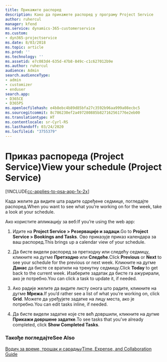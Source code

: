 ```yaml
---
title: Прикажите распоред
description: Како да прикажете распоред у програму Project Service
author: ruhercul
manager: kfend
ms.service: dynamics-365-customerservice
ms.custom:
- dyn365-projectservice
ms.date: 8/03/2018
ms.topic: article
ms.prod: ''
ms.technology: ''
ms.assetid: e7c083d4-635d-47b8-849c-c1c627012b9e
ms.author: ruhercul
audience: Admin
search.audienceType:
- admin
- customizer
- enduser
search.app:
- D365CE
- D365PS
ms.openlocfilehash: e4b8ebc4b89d85bfa27c3592b96aa999a08ecbc5
ms.sourcegitcommit: 8c786230ef2a497280885b827162561776e2eb00
ms.translationtype: HT
ms.contentlocale: sr-Cyrl-RS
ms.lasthandoff: 03/24/2020
ms.locfileid: "3755379"
---
```

# <a name="view-your-schedule-project-service"></a><span data-ttu-id="dafaf-103">Приказ распореда (Project Service)</span><span class="sxs-lookup"><span data-stu-id="dafaf-103">View your schedule (Project Service)</span></span>

[!INCLUDE[cc-applies-to-psa-app-1x-2x](../includes/cc-applies-to-psa-app-1x-2x.md)]

<span data-ttu-id="dafaf-104">Када желите да видите шта радите одређене седмице, погледајте распоред.</span><span class="sxs-lookup"><span data-stu-id="dafaf-104">When you want to see what you’re working on for the week, take a look at your schedule.</span></span>  
  
 <span data-ttu-id="dafaf-105">Ако користите апликацију за веб:</span><span class="sxs-lookup"><span data-stu-id="dafaf-105">If you’re using the web app:</span></span>  
  
1.  <span data-ttu-id="dafaf-106">Идите на **Project Service > Резервације и задаци**.</span><span class="sxs-lookup"><span data-stu-id="dafaf-106">Go to **Project Service > Bookings and Tasks**.</span></span> <span data-ttu-id="dafaf-107">Ово приказује приказ календара за ваш распоред.</span><span class="sxs-lookup"><span data-stu-id="dafaf-107">This brings up a calendar view of your schedule.</span></span>  
  
2.  <span data-ttu-id="dafaf-108">Да бисте видели распоред за претходну или следећу седмицу, кликните на дугме **Претходно** или **Следеће**.</span><span class="sxs-lookup"><span data-stu-id="dafaf-108">Click **Previous** or **Next** to see your schedule for the previous or next week.</span></span> <span data-ttu-id="dafaf-109">Кликните на дугме **Данас** да бисте се вратили на тренутну седмицу.</span><span class="sxs-lookup"><span data-stu-id="dafaf-109">Click **Today** to get back to the current week.</span></span> <span data-ttu-id="dafaf-110">Изаберите задатак да бисте га ажурирали, ако је потребно.</span><span class="sxs-lookup"><span data-stu-id="dafaf-110">You can click a task to update it, if needed.</span></span>  
  
3.  <span data-ttu-id="dafaf-111">Ако радије желите да видите листу онога што радите, кликните на дугме **Мрежа**.</span><span class="sxs-lookup"><span data-stu-id="dafaf-111">If you’d rather see a list of what you’re working on, click **Grid**.</span></span> <span data-ttu-id="dafaf-112">Можете да уређујете задатке на лицу места, ако је потребно.</span><span class="sxs-lookup"><span data-stu-id="dafaf-112">You can edit tasks inline, if needed.</span></span>  
  
4.  <span data-ttu-id="dafaf-113">Да бисте видели задатке које сте већ довршили, кликните на дугме **Прикажи довршене задатке**.</span><span class="sxs-lookup"><span data-stu-id="dafaf-113">To see tasks that you’ve already completed, click **Show Completed Tasks**.</span></span>  
  
### <a name="see-also"></a><span data-ttu-id="dafaf-114">Такође погледајте</span><span class="sxs-lookup"><span data-stu-id="dafaf-114">See Also</span></span>  
 [<span data-ttu-id="dafaf-115">Водич за време, трошак и сарадњу</span><span class="sxs-lookup"><span data-stu-id="dafaf-115">Time, Expense, and Collaboration Guide</span></span>](../project-service/time-expense-collaboration-guide.md)
